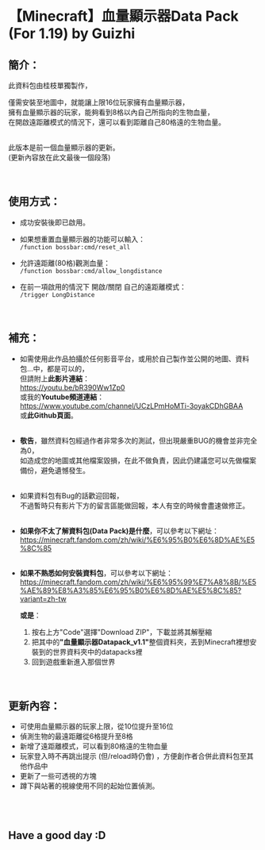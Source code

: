 # 【Minecraft】<b>血量顯示器Data Pack (For 1.19)</b>  by Guizhi

## <b>簡介</b>：
此資料包由桂枝單獨製作，

僅需安裝至地圖中，就能讓上限16位玩家擁有血量顯示器，<br>
擁有血量顯示器的玩家，能夠看到8格以內自己所指向的生物血量，<br>
在開啟遠距離模式的情況下，還可以看到距離自己80格遠的生物血量。<br><br>

此版本是前一個血量顯示器的更新。<br>
(更新內容放在此文最後一個段落)<br><br><br>



## <b>使用方式</b>：
- 成功安裝後即已啟用。<br>

- 如果想重置血量顯示器的功能可以輸入：<br>
    ` /function bossbar:cmd/reset_all `<br>
    
- 允許遠距離(80格)觀測血量：<br>
    ` /function bossbar:cmd/allow_longdistance `<br>

- 在前一項啟用的情況下 開啟/關閉 自己的遠距離模式：<br>
    ` /trigger LongDistance `<br><br><br>


## <b>補充</b>：
- 如需使用此作品拍攝於任何影音平台，或用於自己製作並公開的地圖、資料包...中，都是可以的，<br>
但請附上<b>此影片連結</b>：<br>
https://youtu.be/bR390Ww1Zp0<br>
或我的<b>Youtube頻道連結</b>：<br>
https://www.youtube.com/channel/UCzLPmHoMTi-3oyakCDhGBAA<br>
或<b>此Github頁面</b>。<br><br>

- <b>敬告</b>，雖然資料包經過作者非常多次的測試，但出現嚴重BUG的機會並非完全為0，<br>
  如造成您的地圖或其他檔案毀損，在此不做負責，因此仍建議您可以先做檔案備份，避免遺憾發生。<br><br>

- 如果資料包有Bug的話歡迎回報，<br>
  不過暫時只有影片下方的留言區能做回報，本人有空的時候會盡速做修正。<br><br>

- <b>如果你不太了解資料包(Data Pack)是什麼</b>，可以參考以下網址：<br>
    https://minecraft.fandom.com/zh/wiki/%E6%95%B0%E6%8D%AE%E5%8C%85<br><br>

- <b>如果不熟悉如何安裝資料包</b>，可以參考以下網址：<br>
    https://minecraft.fandom.com/zh/wiki/%E6%95%99%E7%A8%8B/%E5%AE%89%E8%A3%85%E6%95%B0%E6%8D%AE%E5%8C%85?variant=zh-tw

    <b>或是</b>：
    1. 按右上方"Code"選擇"Download ZIP"，下載並將其解壓縮
    2. 把其中的<b>"血量顯示器Datapack_v1.1"</b>整個資料夾，丟到Minecraft裡想安裝到的世界資料夾中的datapacks裡
    3. 回到遊戲重新進入那個世界<br><br><br>



## <b>更新內容</b>：
- 可使用血量顯示器的玩家上限，從10位提升至16位<br>
- 偵測生物的最遠距離從6格提升至8格<br>
- 新增了遠距離模式，可以看到80格遠的生物血量<br>
- 玩家登入時不再跳出提示 (但/reload時仍會) ，方便創作者合併此資料包至其他作品中<br>
- 更新了一些可透視的方塊<br>
- 蹲下與站著的視線使用不同的起始位置偵測。<br>


<br><br>
## <b>Have a good day :D</b>
